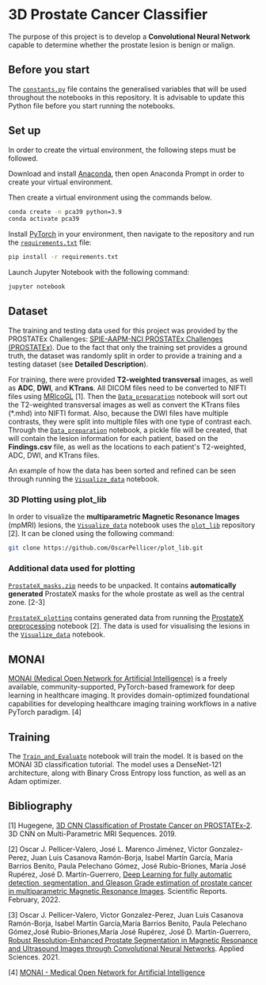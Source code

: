 # 3D Prostate Cancer Classifier
The purpose of this project is to develop a **Convolutional Neural Network** capable to determine whether the prostate 
lesion is  benign or malign.

## Before you start
The [`constants.py`](constants.py) file contains the generalised variables that will be used throughout the notebooks in 
this repository. It is advisable to update this Python file before you start running the notebooks.

## Set up
In order to create the virtual environment, the following steps must be followed.

Download and install <a href="https://www.anaconda.com/products/distribution">Anaconda</a>, then open Anaconda
Prompt in order to create your virtual environment.

Then create a virtual environment using the commands below.
```bash
conda create -n pca39 python=3.9
conda activate pca39
```
Install <a href="https://pytorch.org/">PyTorch</a> in your environment, then navigate to the repository and run the
[`requirements.txt`](requirements.txt) file:
```bash
pip install -r requirements.txt
```
Launch Jupyter Notebook with the following command:
```bash
jupyter notebook
```


## Dataset
The training and testing data used for this project was provided by the PROSTATEx Challenges:
<a href="https://wiki.cancerimagingarchive.net/pages/viewpage.action?pageId=23691656">SPIE-AAPM-NCI PROSTATEx Challenges
(PROSTATEx)</a>. Due to the fact that only the training set provides a ground truth, the dataset was randomly split in 
order to provide a training and a testing dataset (see **Detailed Description**).

For training, there were provided **T2-weighted transversal** images, as well as **ADC**, **DWI**, and **KTrans**. All DICOM files 
need to be converted to NIFTI files using <a href='https://www.nitrc.org/projects/mricrogl/'>MRIcoGL</a> [1]. Then the 
[`Data_preparation`](01_Data_preparation.ipynb) notebook will sort out the T2-weighted transversal images as well as 
convert the KTrans files (*.mhd) into NIFTI format. Also, because the DWI files have multiple contrasts, they were split
into multiple files with one type of contrast each. Through the [`Data_preparation`](01_Data_preparation.ipynb) notebook, 
a pickle file will be created, that will contain the lesion information for each patient, based on the **Findings.csv** 
file, as well as the locations to each patient's T2-weighted, ADC, DWI, and KTrans files.

An example of how the data has been sorted and refined can be seen through running the 
[`Visualize_data`](02_Visualize_data.ipynb) notebook.

### 3D Plotting using plot_lib
In order to visualize the **multiparametric Magnetic Resonance Images** (mpMRI) lesions, the 
[`Visualize_data`](02_Visualize_data.ipynb) notebook uses the [`plot_lib`](https://github.com/OscarPellicer/plot_lib) 
repository [2]. It can be cloned using the following command: 
```bash
git clone https://github.com/OscarPellicer/plot_lib.git
```

### Additional data used for plotting
[`ProstateX_masks.zip`](ProstateX_masks.zip) needs to be unpacked. It contains **automatically generated** ProstateX 
masks for the whole prostate as well as the central zone. [2-3]

[`ProstateX_plotting`](ProstateX_plotting) contains generated data from running the 
<a href='https://github.com/OscarPellicer/prostate_lesion_detection/blob/main/ProstateX%20preprocessing.ipynb'>ProstateX 
preprocessing</a>
notebook [2]. The data is used for visualising the lesions in the [`Visualize_data`](02_Visualize_data.ipynb) notebook.

## MONAI
<a href='https://monai.io/'>MONAI (Medical Open Network for Artificial Intelligence)</a> is a freely available, 
community-supported, PyTorch-based framework for deep learning in healthcare imaging. It provides domain-optimized 
foundational capabilities for developing healthcare imaging training workflows in a native PyTorch paradigm. [4]

## Training
The [`Train_and_Evaluate`](03_Train_and_Evaluate.ipynb) notebook will train the model. It is based on the MONAI 3D 
classification tutorial. The model uses a DenseNet-121 architecture, along with Binary Cross Entropy loss function, as 
well as an Adam optimizer.

## Bibliography
[1] Hugegene, <a href='https://towardsdatascience.com/3d-cnn-classification-of-prostate-tumour-on-multi-parametric-mri-sequences-prostatex-2-cced525394bb'>
3D CNN Classification of Prostate Cancer on PROSTATEx-2</a>. 3D CNN on Multi-Parametric MRI Sequences. 2019.

[2] Oscar J. Pellicer-Valero, José L. Marenco Jiménez, Victor Gonzalez-Perez, Juan Luis Casanova Ramón-Borja, Isabel 
Martín García, María Barrios Benito, Paula Pelechano Gómez, José Rubio-Briones, María José Rupérez, José D. 
Martín-Guerrero, <a href='https://arxiv.org/abs/2103.12650'>Deep Learning for fully automatic detection, segmentation, 
and Gleason Grade estimation of prostate cancer in multiparametric Magnetic Resonance Images</a>. Scientific Reports. 
February, 2022.

[3] Oscar J. Pellicer-Valero, Victor Gonzalez-Perez, Juan Luis Casanova Ramón-Borja, Isabel Martín García,María Barrios 
Benito, Paula Pelechano Gómez,José Rubio-Briones,María José Rupérez, José D. Martín-Guerrero, 
<a href='https://www.mdpi.com/2076-3417/11/2/844'>Robust Resolution-Enhanced Prostate Segmentation in Magnetic Resonance
and Ultrasound Images through Convolutional Neural Networks</a>. Applied Sciences. 2021.

[4] <a href='https://monai.io/'>MONAI - Medical Open Network for Artificial Intelligence</a>
